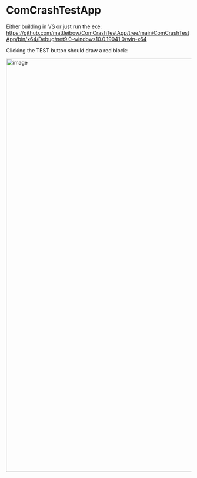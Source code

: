 # ComCrashTestApp

Either building in VS or just run the exe: https://github.com/mattleibow/ComCrashTestApp/tree/main/ComCrashTestApp/bin/x64/Debug/net9.0-windows10.0.19041.0/win-x64

Clicking the TEST button should draw a red block:

<img width="1796" height="1124" alt="image" src="https://github.com/user-attachments/assets/9e64ccfb-26e6-47c3-baf7-170a13d5841b" />
